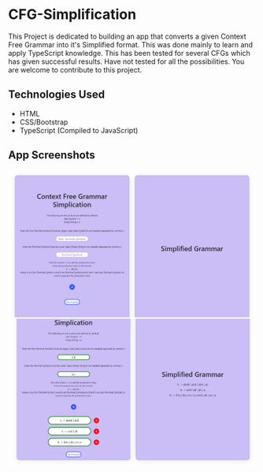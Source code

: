 # CFG-Simplification
 This Project is dedicated to building an app that converts a given Context Free Grammar into it's Simplified format. This was done mainly to learn and apply TypeScript knowledge. This has been tested for several CFGs which has given successful results. Have not tested for all the possibilities. You are welcome to contribute to this project.
 
 ## Technologies Used
 - HTML
 - CSS/Bootstrap
 - TypeScript (Compiled to JavaScript)
 
 ## App Screenshots
 
 ![App Interface](/ss/view1.png)
 ![Example Simplification](/ss/view2.png)
